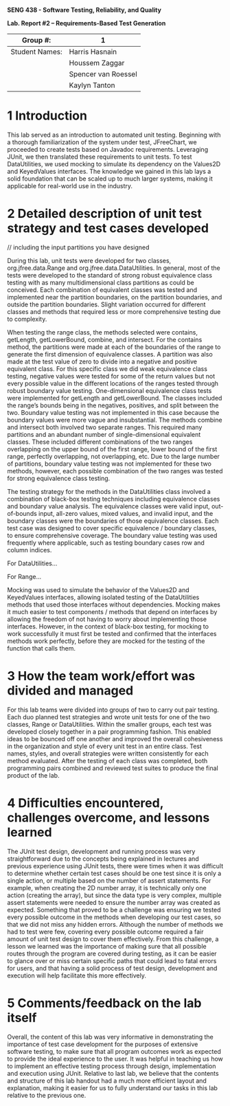 **SENG 438 - Software Testing, Reliability, and Quality**

**Lab. Report \#2 – Requirements-Based Test Generation**

| Group \#:      |  1   |
| -------------- | --- |
| Student Names: |   Harris Hasnain   |
|                |   Houssem Zaggar  |
|                |   Spencer van Roessel  |
|                |   Kaylyn Tanton |

# 1 Introduction

This lab served as an introduction to automated unit testing. Beginning with a thorough familiarization of the system under test, JFreeChart, we proceeded to create tests based on Javadoc requirements. Leveraging JUnit, we then translated these requirements to unit tests. To test DataUtilities, we used mocking to simulate its dependency on the Values2D and KeyedValues interfaces. The knowledge we gained in this lab lays a solid foundation that can be scaled up to much larger systems, making it applicable for real-world use in the industry.

# 2 Detailed description of unit test strategy and test cases developed

// including the input partitions you have designed

During this lab, unit tests were developed for two classes, org.jfree.data.Range and org.jfree.data.DataUtilities. In general, most of the tests were developed to the standard of strong robust equivalence class testing with as many multidimensional class partitions as could be conceived. Each combination of equivalent classes was tested and implemented near the partition boundaries, on the partition boundaries, and outside the partition boundaries. Slight variation occurred for different classes and methods that required less or more comprehensive testing due to complexity. 

When testing the range class, the methods selected were contains, getLength, getLowerBound, combine, and intersect. For the contains method, the partitions were made at each of the boundaries of the range to generate the first dimension of equivalence classes. A partition was also made at the test value of zero to divide into a negative and positive equivalent class. For this specific class we did weak equivalence class testing, negative values were tested for some of the return values but not every possible value in the different locations of the ranges tested through robust boundary value testing. One-dimensional equivalence class tests were implemented for getLength and getLowerBound. The classes included the range’s bounds being in the negatives, positives, and split between the two. Boundary value testing was not implemented in this case because the boundary values were more vague and insubstantial. The methods combine and intersect both involved two separate ranges. This required many partitions and an abundant number of single-dimensional equivalent classes. These included different combinations of the two ranges overlapping on the upper bound of the first range, lower bound of the first range, perfectly overlapping, not overlapping, etc. Due to the large number of partitions, boundary value testing was not implemented for these two methods, however, each possible combination of the two ranges was tested for strong equivalence class testing. 

The testing strategy for the methods in the DataUtilities class involved a combination of black-box testing techniques including equivalence classes and boundary value analysis. The equivalence classes were valid input, out-of-bounds input, all-zero values, mixed values, and invalid input, and the boundary classes were the boundaries of those equivalence classes. Each test case was designed to cover specific equivalence / boundary classes, to ensure comprehensive coverage. The boundary value testing was used frequently where applicable, such as testing boundary cases row and column indices.

For DataUtilities...

For Range...

Mocking was used to simulate the behavior of the Values2D and KeyedValues interfaces, allowing isolated testing of the DataUtilities methods that used those interfaces without dependencies. Mocking makes it much easier to test components / methods that depend on interfaces by allowing the freedom of not having to worry about implementing those interfaces. However, in the context of black-box testing, for mocking to work successfully it must first be tested and confirmed that the interfaces methods work perfectly, before they are mocked for the testing of the function that calls them.

# 3 How the team work/effort was divided and managed

For this lab teams were divided into groups of two to carry out pair testing. Each duo planned test strategies and wrote unit tests for one of the two classes, Range or DataUtilities. Within the smaller groups, each test was developed closely together in a pair programming fashion. This enabled ideas to be bounced off one another and improved the overall cohesiveness in the organization and style of every unit test in an entire class. Test names, styles, and overall strategies were written consistently for each method evaluated. After the testing of each class was completed, both programming pairs combined and reviewed test suites to produce the final product of the lab. 

# 4 Difficulties encountered, challenges overcome, and lessons learned

The JUnit test design, development and running process was very straightforward due to the concepts being explained in lectures and previous experience using JUnit tests, there were times when it was difficult to determine whether certain test cases should be one test since it is only a single action, or multiple based on the number of assert statements. For example, when creating the 2D number array, it is technically only one action (creating the array), but since the data type is very complex, multiple assert statements were needed to ensure the number array was created as expected. Something that proved to be a challenge was ensuring we tested every possible outcome in the methods when developing our test cases, so that we did not miss any hidden errors. Although the number of methods we had to test were few, covering every possible outcome required a fair amount of unit test design to cover them effectively. From this challenge, a lesson we learned was the importance of making sure that all possible routes through the program are covered during testing, as it can be easier to glance over or miss certain specific paths that could lead to fatal errors for users, and that having a solid process of test design, development and execution will help facilitate this more effectively.

# 5 Comments/feedback on the lab itself

Overall, the content of this lab was very informative in demonstrating the importance of test case development for the purposes of extensive software testing, to make sure that all program outcomes work as expected to provide the ideal experience to the user. It was helpful in teaching us how to implement an effective testing process through design, implementation and execution using JUnit. Relative to last lab, we believe that the contents and structure of this lab handout had a much more efficient layout and explanation, making it easier for us to fully understand our tasks in this lab relative to the previous one.
